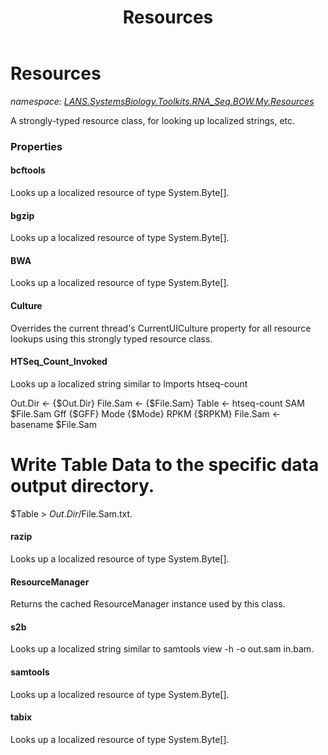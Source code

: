 ﻿---
title: Resources
---

# Resources
_namespace: [LANS.SystemsBiology.Toolkits.RNA_Seq.BOW.My.Resources](N-LANS.SystemsBiology.Toolkits.RNA_Seq.BOW.My.Resources.html)_

A strongly-typed resource class, for looking up localized strings, etc.



### Properties

#### bcftools
Looks up a localized resource of type System.Byte[].
#### bgzip
Looks up a localized resource of type System.Byte[].
#### BWA
Looks up a localized resource of type System.Byte[].
#### Culture
Overrides the current thread's CurrentUICulture property for all
 resource lookups using this strongly typed resource class.
#### HTSeq_Count_Invoked
Looks up a localized string similar to Imports htseq-count

 Out.Dir <- {$Out.Dir}
 File.Sam <- {$File.Sam}
 Table <- htseq-count SAM $File.Sam Gff {$GFF} Mode {$Mode} RPKM {$RPKM}
 File.Sam <- basename $File.Sam

# Write Table Data to the specific data output directory.
$Table > $Out.Dir/$File.Sam.txt.
#### razip
Looks up a localized resource of type System.Byte[].
#### ResourceManager
Returns the cached ResourceManager instance used by this class.
#### s2b
Looks up a localized string similar to samtools view -h -o out.sam in.bam.
#### samtools
Looks up a localized resource of type System.Byte[].
#### tabix
Looks up a localized resource of type System.Byte[].

